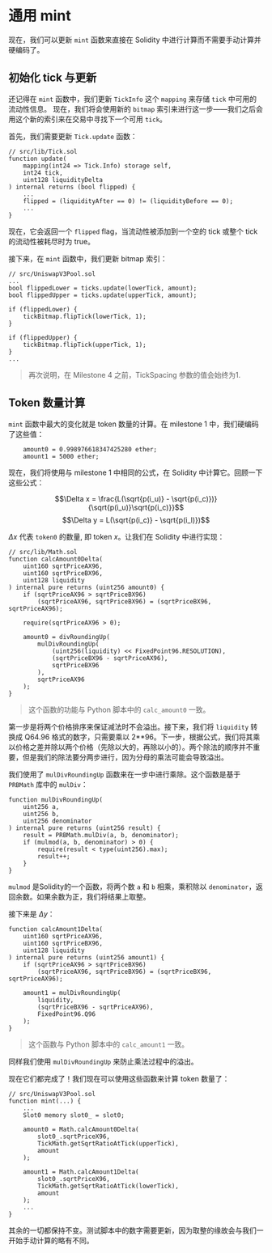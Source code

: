 # 通用 mint

现在，我们可以更新 `mint` 函数来直接在 Solidity 中进行计算而不需要手动计算并硬编码了。

## 初始化 tick 与更新

还记得在 `mint` 函数中，我们更新 `TickInfo` 这个 `mapping` 来存储 `tick` 中可用的流动性信息。
现在，我们将会使用新的 `bitmap` 索引来进行这一步——我们之后会用这个新的索引来在交易中寻找下一个可用 `tick`。

首先，我们需要更新 `Tick.update` 函数：

```solidity
// src/lib/Tick.sol
function update(
    mapping(int24 => Tick.Info) storage self,
    int24 tick,
    uint128 liquidityDelta
) internal returns (bool flipped) {
    ...
    flipped = (liquidityAfter == 0) != (liquidityBefore == 0);
    ...
}
```

现在，它会返回一个 `flipped` flag，当流动性被添加到一个空的 tick 或整个 tick 的流动性被耗尽时为 true。

接下来，在 `mint` 函数中，我们更新 bitmap 索引：

```solidity
// src/UniswapV3Pool.sol
...
bool flippedLower = ticks.update(lowerTick, amount);
bool flippedUpper = ticks.update(upperTick, amount);

if (flippedLower) {
    tickBitmap.flipTick(lowerTick, 1);
}

if (flippedUpper) {
    tickBitmap.flipTick(upperTick, 1);
}
...
```

> 再次说明，在 Milestone 4 之前，TickSpacing 参数的值会始终为1.

## Token 数量计算

`mint` 函数中最大的变化就是 token 数量的计算。在 milestone 1 中，我们硬编码了这些值：

```solidity
    amount0 = 0.998976618347425280 ether;
    amount1 = 5000 ether;
```

现在，我们将使用与 milestone 1 中相同的公式，在 Solidity 中计算它。回顾一下这些公式：

$$\Delta x = \frac{L(\sqrt{p(i_u)} - \sqrt{p(i_c)})}{\sqrt{p(i_u)}\sqrt{p(i_c)}}$$
$$\Delta y = L(\sqrt{p(i_c)} - \sqrt{p(i_l)})$$

$\Delta x$ 代表 `token0` 的数量, 即 token $x$。让我们在 Solidity 中进行实现：
```solidity
// src/lib/Math.sol
function calcAmount0Delta(
    uint160 sqrtPriceAX96,
    uint160 sqrtPriceBX96,
    uint128 liquidity
) internal pure returns (uint256 amount0) {
    if (sqrtPriceAX96 > sqrtPriceBX96)
        (sqrtPriceAX96, sqrtPriceBX96) = (sqrtPriceBX96, sqrtPriceAX96);

    require(sqrtPriceAX96 > 0);

    amount0 = divRoundingUp(
        mulDivRoundingUp(
            (uint256(liquidity) << FixedPoint96.RESOLUTION),
            (sqrtPriceBX96 - sqrtPriceAX96),
            sqrtPriceBX96
        ),
        sqrtPriceAX96
    );
}
```
> 这个函数的功能与 Python 脚本中的 `calc_amount0` 一致。

第一步是将两个价格排序来保证减法时不会溢出。接下来，我们将 `liquidity` 转换成 Q64.96 格式的数字，只需要乘以 2**96。下一步，根据公式，我们将其乘以价格之差并除以两个价格（先除以大的，再除以小的）。两个除法的顺序并不重要，但是我们的除法要分两步进行，因为分母的乘法可能会导致溢出。

我们使用了 `mulDivRoundingUp` 函数来在一步中进行乘除。这个函数是基于 `PRBMath` 库中的 `mulDiv`：

```solidity
function mulDivRoundingUp(
    uint256 a,
    uint256 b,
    uint256 denominator
) internal pure returns (uint256 result) {
    result = PRBMath.mulDiv(a, b, denominator);
    if (mulmod(a, b, denominator) > 0) {
        require(result < type(uint256).max);
        result++;
    }
}
```

`mulmod` 是Solidity的一个函数，将两个数 `a` 和 `b` 相乘，乘积除以 `denominator`，返回余数。如果余数为正，我们将结果上取整。

接下来是 $\Delta y$：
```solidity
function calcAmount1Delta(
    uint160 sqrtPriceAX96,
    uint160 sqrtPriceBX96,
    uint128 liquidity
) internal pure returns (uint256 amount1) {
    if (sqrtPriceAX96 > sqrtPriceBX96)
        (sqrtPriceAX96, sqrtPriceBX96) = (sqrtPriceBX96, sqrtPriceAX96);

    amount1 = mulDivRoundingUp(
        liquidity,
        (sqrtPriceBX96 - sqrtPriceAX96),
        FixedPoint96.Q96
    );
}
```
> 这个函数与 Python 脚本中的 `calc_amount1` 一致。

同样我们使用 `mulDivRoundingUp` 来防止乘法过程中的溢出。

现在它们都完成了！我们现在可以使用这些函数来计算 token 数量了：

```solidity
// src/UniswapV3Pool.sol
function mint(...) {
    ...
    Slot0 memory slot0_ = slot0;

    amount0 = Math.calcAmount0Delta(
        slot0_.sqrtPriceX96,
        TickMath.getSqrtRatioAtTick(upperTick),
        amount
    );

    amount1 = Math.calcAmount1Delta(
        slot0_.sqrtPriceX96,
        TickMath.getSqrtRatioAtTick(lowerTick),
        amount
    );
    ...
}
```

其余的一切都保持不变。测试脚本中的数字需要更新，因为取整的缘故会与我们一开始手动计算的略有不同。
